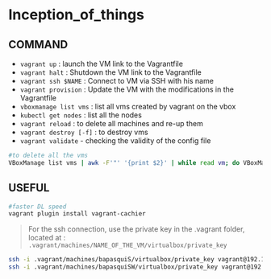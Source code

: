 # Inception_of_things

## COMMAND

- `vagrant up` : launch the VM link to the Vagrantfile
- `vagrant halt` : Shutdown the VM link to the Vagrantfile
- `vagrant ssh $NAME` : Connect to VM via SSH with his name
- `vagrant provision` : Update the VM with the modifications in the Vagrantfile
- `vboxmanage list vms` : list all vms created by vagrant on the vbox
- `kubectl get nodes` : list all the nodes
- `vagrant reload` : to delete all machines and re-up them
- `vagrant destroy [-f]` : to destroy vms
- `vagrant validate` - checking the validity of the config file

```bash
#to delete all the vms
VBoxManage list vms | awk -F'"' '{print $2}' | while read vm; do VBoxManage unregistervm "$vm" --delete; done
```

## USEFUL

```bash
#faster DL speed
vagrant plugin install vagrant-cachier 
```

> For the ssh connection, use the private key in the .vagrant folder, located at :
`.vagrant/machines/NAME_OF_THE_VM/virtualbox/private_key`

```bash
ssh -i .vagrant/machines/bapasquiS/virtualbox/private_key vagrant@192.168.56.110
ssh -i .vagrant/machines/bapasquiSW/virtualbox/private_key vagrant@192.168.56.111
```